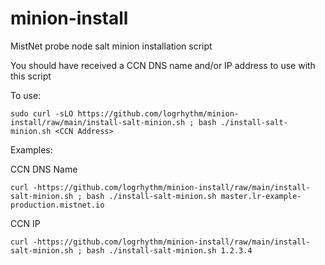 # minion-install
MistNet probe node salt minion installation script

You should have received a CCN DNS name and/or IP address to use with this script

To use:
```
sudo curl -sLO https://github.com/logrhythm/minion-install/raw/main/install-salt-minion.sh ; bash ./install-salt-minion.sh <CCN Address>
```

Examples:

CCN DNS Name
```
curl -https://github.com/logrhythm/minion-install/raw/main/install-salt-minion.sh ; bash ./install-salt-minion.sh master.lr-example-production.mistnet.io
```

CCN IP
```
curl -https://github.com/logrhythm/minion-install/raw/main/install-salt-minion.sh ; bash ./install-salt-minion.sh 1.2.3.4
```
